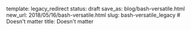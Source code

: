 template: legacy_redirect
status: draft
save_as: blog/bash-versatile.html
new_url: 2018/05/16/bash-versatile.html
slug: bash-versatile_legacy  # Doesn't matter
title: Doesn't matter
